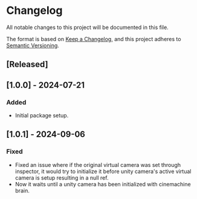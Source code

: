 # Changelog
All notable changes to this project will be documented in this file.

The format is based on [Keep a Changelog](https://keepachangelog.com/en/1.0.0/),
and this project adheres to [Semantic Versioning](https://semver.org/spec/v2.0.0.html).

## [Released]

## [1.0.0] - 2024-07-21
### Added
- Initial package setup.

## [1.0.1] - 2024-09-06
### Fixed
- Fixed an issue where if the original virtual camera was set through inspector, it would try to initialize it before unity camera's active virtual camera is setup resulting in a null ref.
- Now it waits until a unity camera has been initialized with cinemachine brain.